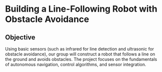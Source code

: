 <h1> <strong> Building a Line-Following Robot with Obstacle Avoidance </strong> </h1>

<h2> Objective </h2>

<p> Using basic sensors (such as infrared for line detection and ultrasonic for obstacle avoidance), our group will construct a robot that follows a line on the ground and avoids obstacles. The project focuses on the fundamentals of autonomous navigation, control algorithms, and sensor integration. </p>

